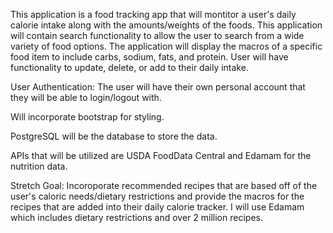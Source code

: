 This application is a food tracking app that will montitor a user's daily calorie intake along with the amounts/weights of the foods. This application will contain search functionality to allow the user to search from a wide variety of food options. The application will display the macros of a specific food item to include carbs, sodium, fats, and protein.  User will have functionality to update, delete, or add to their daily intake.

User Authentication: The user will have their own personal account that they will be able to login/logout with.

Will incorporate bootstrap for styling.

PostgreSQL will be the database to store the data. 

APIs that will be utilized are USDA FoodData Central and Edamam for the nutrition data.  

Stretch Goal:  Incoroporate recommended recipes that are based off of the user's caloric needs/dietary restrictions and provide the macros for the recipes that are added into their daily calorie tracker.  I will use Edamam which includes dietary restrictions and over 2 million recipes. 
